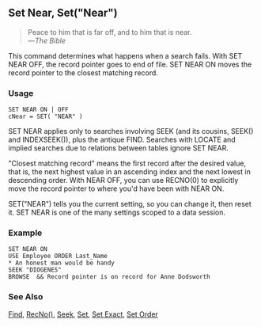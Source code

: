 ## Set Near, Set("Near")

>Peace to him that is far off, and to him that is near.<br>
 &mdash;*The Bible*

This command determines what happens when a search fails. With SET NEAR OFF, the record pointer goes to end of file. SET NEAR ON moves the record pointer to the closest matching record.

### Usage

```foxpro
SET NEAR ON | OFF
cNear = SET( "NEAR" )
```

SET NEAR applies only to searches involving SEEK (and its cousins, SEEK() and INDEXSEEK()), plus the antique FIND. Searches with LOCATE and implied searches due to relations between tables ignore SET NEAR.

"Closest matching record" means the first record after the desired value, that is, the next highest value in an ascending index and the next lowest in descending order. With NEAR OFF, you can use RECNO(0) to explicitly move the record pointer to where you'd have been with NEAR ON.

SET("NEAR") tells you the current setting, so you can change it, then reset it. SET NEAR is one of the many settings scoped to a data session.

### Example

```foxpro
SET NEAR ON
USE Employee ORDER Last_Name
* An honest man would be handy
SEEK "DIOGENES"
BROWSE  && Record pointer is on record for Anne Dodsworth
```
### See Also

[Find](s4g267.md), [RecNo()](s4g085.md), [Seek](s4g267.md), [Set](s4g126.md), [Set Exact](s4g090.md), [Set Order](s4g093.md)